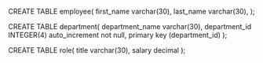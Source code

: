 CREATE TABLE employee(
first_name varchar(30),
last_name varchar(30),
);

CREATE TABLE department(
department_name varchar(30),
department_id INTEGER(4) auto_increment not null,
primary key (department_id) 
);

CREATE TABLE role(
title varchar(30),
salary decimal
);

